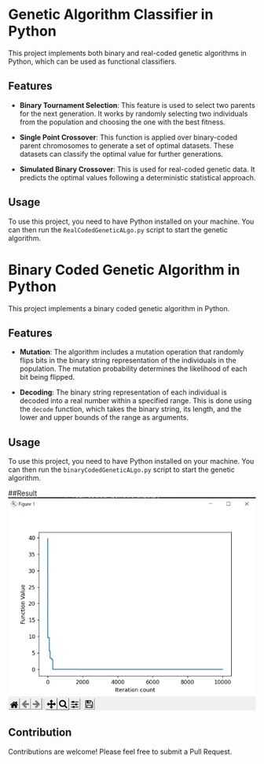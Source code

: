 # Genetic Algorithm Classifier in Python

This project implements both binary and real-coded genetic algorithms in Python, which can be used as functional classifiers.

## Features

- **Binary Tournament Selection**: This feature is used to select two parents for the next generation. It works by randomly selecting two individuals from the population and choosing the one with the best fitness.

- **Single Point Crossover**: This function is applied over binary-coded parent chromosomes to generate a set of optimal datasets. These datasets can classify the optimal value for further generations.

- **Simulated Binary Crossover**: This is used for real-coded genetic data. It predicts the optimal values following a deterministic statistical approach.

## Usage

To use this project, you need to have Python installed on your machine. You can then run the `RealCodedGeneticALgo.py` script to start the genetic algorithm.

# Binary Coded Genetic Algorithm in Python

This project implements a binary coded genetic algorithm in Python.

## Features

- **Mutation**: The algorithm includes a mutation operation that randomly flips bits in the binary string representation of the individuals in the population. The mutation probability determines the likelihood of each bit being flipped.

- **Decoding**: The binary string representation of each individual is decoded into a real number within a specified range. This is done using the `decode` function, which takes the binary string, its length, and the lower and upper bounds of the range as arguments.

## Usage

To use this project, you need to have Python installed on your machine. You can then run the `binaryCodedGeneticALgo.py` script to start the genetic algorithm.

##Result
![Genetic Algorithm Diagram](./RGA_10000_iterations.png)
## Contribution

Contributions are welcome! Please feel free to submit a Pull Request.
